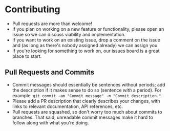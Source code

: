 # Contributing

* Pull requests are more than welcome!
* If you plan on working on a new feature or functionality, please open an issue so we can discuss viability and implementation.
* If you want to work on an existing issue, drop a comment on the issue and (as long as there's nobody assigned already) we can assign you.
* If you're looking for something to work on, our issues board is a great place to start.

## Pull Requests and Commits

* Commit messages should essentially be sentences without periods; add the description if it makes sense to do so (sentence *with* a period). For example: `git commit -am "Commit message" -m "Commit description."`.
* Please add a PR description that clearly describes your changes, with links to relevant documentation, API references, etc.
* Pull requests are squashed, so don't worry too much about commits to branches. That said, unreadable commit messages make it hard to follow along with what you're doing.
